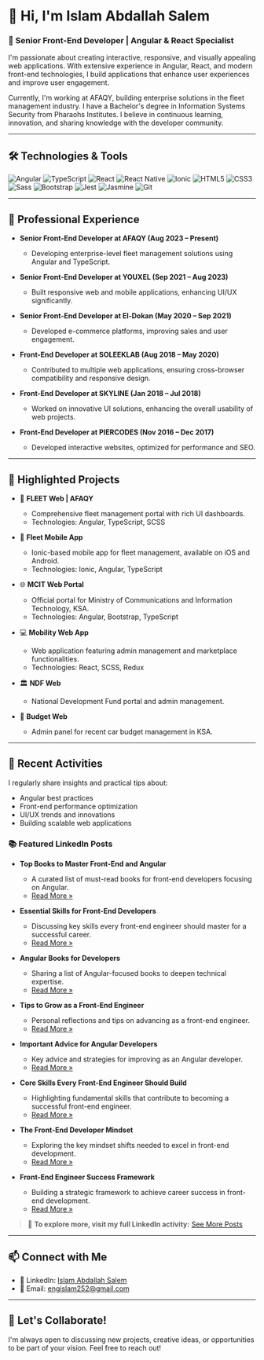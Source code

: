 # 👋 Hi, I'm Islam Abdallah Salem

### 🚀 Senior Front-End Developer | Angular & React Specialist

I'm passionate about creating interactive, responsive, and visually appealing web applications. With extensive experience in Angular, React, and modern front-end technologies, I build applications that enhance user experiences and improve user engagement.

Currently, I'm working at AFAQY, building enterprise solutions in the fleet management industry. I have a Bachelor's degree in Information Systems Security from Pharaohs Institutes. I believe in continuous learning, innovation, and sharing knowledge with the developer community.

---

## 🛠️ Technologies & Tools

![Angular](https://img.shields.io/badge/-Angular-DD0031?style=flat-square&logo=angular&logoColor=white)
![TypeScript](https://img.shields.io/badge/-TypeScript-3178C6?style=flat-square&logo=typescript&logoColor=white)
![React](https://img.shields.io/badge/-React-61DAFB?style=flat-square&logo=react&logoColor=black)
![React Native](https://img.shields.io/badge/-ReactNative-20232A?style=flat-square&logo=react&logoColor=61DAFB)
![Ionic](https://img.shields.io/badge/-Ionic-3880FF?style=flat-square&logo=ionic&logoColor=white)
![HTML5](https://img.shields.io/badge/-HTML5-E34F26?style=flat-square&logo=html5&logoColor=white)
![CSS3](https://img.shields.io/badge/-CSS3-1572B6?style=flat-square&logo=css3&logoColor=white)
![Sass](https://img.shields.io/badge/-Sass-CC6699?style=flat-square&logo=sass&logoColor=white)
![Bootstrap](https://img.shields.io/badge/-Bootstrap-563D7C?style=flat-square&logo=bootstrap&logoColor=white)
![Jest](https://img.shields.io/badge/-Jest-C21325?style=flat-square&logo=jest&logoColor=white)
![Jasmine](https://img.shields.io/badge/-Jasmine-8A4182?style=flat-square&logo=jasmine&logoColor=white)
![Git](https://img.shields.io/badge/-Git-F05032?style=flat-square&logo=git&logoColor=white)

---

## 💼 Professional Experience

- **Senior Front-End Developer at AFAQY (Aug 2023 – Present)**
  - Developing enterprise-level fleet management solutions using Angular and TypeScript.

- **Senior Front-End Developer at YOUXEL (Sep 2021 – Aug 2023)**
  - Built responsive web and mobile applications, enhancing UI/UX significantly.

- **Senior Front-End Developer at El-Dokan (May 2020 – Sep 2021)**
  - Developed e-commerce platforms, improving sales and user engagement.

- **Front-End Developer at SOLEEKLAB (Aug 2018 – May 2020)**
  - Contributed to multiple web applications, ensuring cross-browser compatibility and responsive design.

- **Front-End Developer at SKYLINE (Jan 2018 – Jul 2018)**
  - Worked on innovative UI solutions, enhancing the overall usability of web projects.

- **Front-End Developer at PIERCODES (Nov 2016 – Dec 2017)**
  - Developed interactive websites, optimized for performance and SEO.

---

## 🌟 Highlighted Projects

- 🚗 **FLEET Web | AFAQY**
  - Comprehensive fleet management portal with rich UI dashboards.
  - Technologies: Angular, TypeScript, SCSS

- 📱 **Fleet Mobile App**
  - Ionic-based mobile app for fleet management, available on iOS and Android.
  - Technologies: Ionic, Angular, TypeScript

- 🌐 **MCIT Web Portal**
  - Official portal for Ministry of Communications and Information Technology, KSA.
  - Technologies: Angular, Bootstrap, TypeScript

- 💻 **Mobility Web App**
  - Web application featuring admin management and marketplace functionalities.
  - Technologies: React, SCSS, Redux

- 🏛️ **NDF Web**
  - National Development Fund portal and admin management.

- 🚙 **Budget Web**
  - Admin panel for recent car budget management in KSA.

---

## 📝 Recent Activities

I regularly share insights and practical tips about:
- Angular best practices
- Front-end performance optimization
- UI/UX trends and innovations
- Building scalable web applications

### 📚 Featured LinkedIn Posts

- **Top Books to Master Front-End and Angular**
  - A curated list of must-read books for front-end developers focusing on Angular.
  - [Read More »](https://www.linkedin.com/posts/islamabdallahsalem_books-frontend-angular-activity-7319646077631053824-mogz)

- **Essential Skills for Front-End Developers**
  - Discussing key skills every front-end engineer should master for a successful career.
  - [Read More »](https://www.linkedin.com/posts/islamabdallahsalem_frontend-angular-softwareengineer-activity-7319421190530301952-XqtM)

- **Angular Books for Developers**
  - Sharing a list of Angular-focused books to deepen technical expertise.
  - [Read More »](https://www.linkedin.com/posts/islamabdallahsalem_books-frontend-angular-activity-7318351799839604737-po18)

- **Tips to Grow as a Front-End Engineer**
  - Personal reflections and tips on advancing as a front-end engineer.
  - [Read More »](https://www.linkedin.com/posts/islamabdallahsalem_frontend-angular-softwareengineer-activity-7318194500235931649-VVO6)

- **Important Advice for Angular Developers**
  - Key advice and strategies for improving as an Angular developer.
  - [Read More »](https://www.linkedin.com/posts/islamabdallahsalem_frontend-angular-softwareengineer-activity-7317849208844124181-sGwI)

- **Core Skills Every Front-End Engineer Should Build**
  - Highlighting fundamental skills that contribute to becoming a successful front-end engineer.
  - [Read More »](https://www.linkedin.com/posts/islamabdallahsalem_frontend-angular-softwareengineer-activity-7315674075475910657-bt9s)

- **The Front-End Developer Mindset**
  - Exploring the key mindset shifts needed to excel in front-end development.
  - [Read More »](https://www.linkedin.com/posts/islamabdallahsalem_frontend-angular-softwareengineer-activity-7315300107338317824-pv8i)

- **Front-End Engineer Success Framework**
  - Building a strategic framework to achieve career success in front-end development.
  - [Read More »](https://www.linkedin.com/posts/islamabdallahsalem_frontend-angular-softwareengineer-activity-7313207831556456448-FxSq)

> 🔗 **To explore more, visit my full LinkedIn activity:** [See More Posts](https://www.linkedin.com/in/islamabdallahsalem/recent-activity/all/)

---

## 📫 Connect with Me

- 🔗 LinkedIn: [Islam Abdallah Salem](https://www.linkedin.com/in/islamabdallahsalem/)
- 📧 Email: [engislam252@gmail.com](mailto:engislam252@gmail.com)

---

## 🤝 Let's Collaborate!

I'm always open to discussing new projects, creative ideas, or opportunities to be part of your vision. Feel free to reach out!
